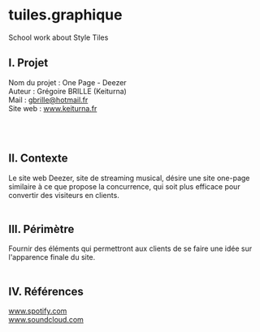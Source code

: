 # tuiles.graphique
School work about Style Tiles

<h2>I. Projet</h2>

  Nom du projet : One Page - Deezer<br>
  Auteur : Grégoire BRILLE (Keiturna)<br>
  Mail : gbrille@hotmail.fr<br>
  Site web : www.keiturna.fr<br>
  
  <br><br>
  
<h2>II. Contexte</h2>
  
  Le site web Deezer, site de streaming musical, désire une site one-page similaire à ce que propose la concurrence, qui soit   plus efficace pour convertir des visiteurs en clients.<br>
 <br>
 
<h2>III. Périmètre</h2>

  Fournir des éléments qui permettront aux clients de se faire une idée sur l'apparence finale du site.<br><br>
  
  
<h2>IV. Références</h2>

  www.spotify.com<br>
  www.soundcloud.com<br>
